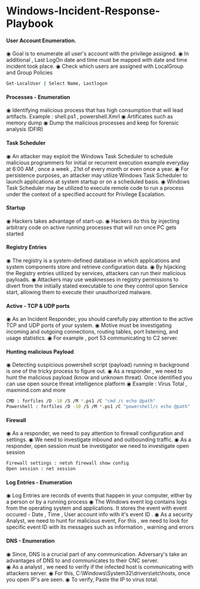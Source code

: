 # Windows-Incident-Response-Playbook

#### User Account Enumeration.
◉ Goal is to  enumerate  all user's account with the privilege assigned.
◉ In additional , Last LogOn date and time must be mapped with date and time incident took place. 
◉ Check which users are assigned with LocalGroup  and Group Policies 
```bash
Get-LocalUser | Select Name, Lastlogon
```
#### Processes -  Enumeration
◉  Identifying malicious process that has high consumption  that will lead artifacts. Example : shell.ps1 , powershell.Xmrl
◉  Artificates such as memory dump 
◉  Dump the malicious processes and keep for forensic analysis (DFIR)

#### Task Scheduler 
◉  An attacker may exploit the Windows Task Scheduler to schedule malicious programmers for initial or recurrent execution example everyday at 6:00 AM , once a week , 21st of every month or even once  a year.
◉ For persistence purposes, an attacker may utilize Windows Task Scheduler to launch applications at system startup or on a scheduled basis.
◉ Windows Task Scheduler may be utilized to execute remote code to run a process under the context of a specified account for Privilege Escalation.

#### Startup 
◉  Hackers takes advantage of start-up.
◉  Hackers do this by injecting arbitrary code on active running processes that will run once PC gets started 

#### Registry Entries
◉  The registry is a system-defined database in which applications and system components store and retrieve configuration data.
◉  By hijacking the Registry entries utilized by services, attackers can run their malicious payloads. 
◉  Attackers may use weaknesses in registry permissions to divert from the initially stated executable to one they control upon Service start, allowing them to execute their unauthorized malware.

#### Active - TCP & UDP ports

◉  As an Incident Responder, you should carefully pay attention to the active TCP and UDP ports of your system.
◉  Motive must be investigating incoming and outgoing connections, routing tables, port listening, and usage statistics.
◉   For example , port 53 communicating to C2 server.

#### Hunting  malicious   Payload
◉  Detecting suspicious powershell script (payload) running in background is one of the tricky process to figure out. 
◉  As a responder , we need to hunt the malicious payload (know and unknown threat). Once identified you can use open source threat intelligence platform 
◉  Example : Virus Total , maxmind.com and more
```bash
CMD : forfiles /D -10 /S /M *.ps1 /C "cmd /c echo @path"  
Powershell : forfiles /D -10 /S /M *.ps1 /C "powershell/c echo @path" 
```
#### Firewall
◉  As a responder, we need to pay attention to firewall configuration and settings.
◉  We need to investigate inbound and outbounding traffic. 
◉  As a responder, open session must be investigator we need to investigate open session
```bash
Firewall settings : netsh firewall show config
Open session : net session
```
#### Log  Entries - Enumeration 
◉  Log Entries are records of events that happen in your computer, either by a person or by a running process
◉  The Windows event log contains logs from the operating system and applications. It stores the event with event occured - Date , Time , User account info with it's event ID . 
◉  As a security Analyst, we need to hunt for malicious event, For this , we need to look for specific event ID with its messages such as information , warning and errors 

#### DNS - Enumeration
◉  Since, DNS is a crucial part of any communication. Adversary's take an advantages of DNS to and communicates  to their CNC server.  
◉  As a analyst , we need to verify if the infected host is communicating with attackers server. 
◉  For this, C:\Windows\System32\drivers\etc\hosts, once you open IP's are seen.
◉  To verify, Paste the IP to virus total.
